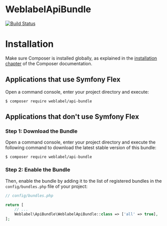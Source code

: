 WeblabelApiBundle
============
[![Build Status](https://travis-ci.org/weblabel-tech/WeblabelApiBundle.svg?branch=master)](https://travis-ci.org/weblabel-tech/WeblabelApiBundle)

Installation
============

Make sure Composer is installed globally, as explained in the
[installation chapter](https://getcomposer.org/doc/00-intro.md)
of the Composer documentation.

Applications that use Symfony Flex
----------------------------------

Open a command console, enter your project directory and execute:

```console
$ composer require weblabel/api-bundle
```

Applications that don't use Symfony Flex
----------------------------------------

### Step 1: Download the Bundle

Open a command console, enter your project directory and execute the
following command to download the latest stable version of this bundle:

```console
$ composer require weblabel/api-bundle
```

### Step 2: Enable the Bundle

Then, enable the bundle by adding it to the list of registered bundles
in the `config/bundles.php` file of your project:

```php
// config/bundles.php

return [
    // ...
    Weblabel\ApiBundle\WeblabelApiBundle::class => ['all' => true],
];
```
